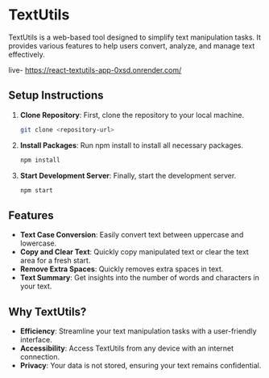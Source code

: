 # TextUtils

TextUtils is a web-based tool designed to simplify text manipulation tasks. It provides various features to help users convert, analyze, and manage text effectively.

live- https://react-textutils-app-0xsd.onrender.com/

## Setup Instructions

1. **Clone Repository**: First, clone the repository to your local machine.

    ```bash
    git clone <repository-url>
    ```

2. **Install Packages**: Run npm install to install all necessary packages.

    ```bash
    npm install
    ```

3. **Start Development Server**: Finally, start the development server.

    ```bash
    npm start
    ```

## Features

- **Text Case Conversion**: Easily convert text between uppercase and lowercase.
- **Copy and Clear Text**: Quickly copy manipulated text or clear the text area for a fresh start.
- **Remove Extra Spaces**: Quickly removes extra spaces in text.
- **Text Summary**: Get insights into the number of words and characters in your text.

## Why TextUtils?

- **Efficiency**: Streamline your text manipulation tasks with a user-friendly interface.
- **Accessibility**: Access TextUtils from any device with an internet connection.
- **Privacy**: Your data is not stored, ensuring your text remains confidential.
